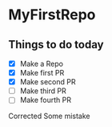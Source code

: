 # MyFirstRepo

## Things to do today

- [x] Make a Repo
- [x] Make first PR
- [x] Make second PR
- [ ] Make third PR
- [ ] Make fourth PR

Corrected Some mistake
